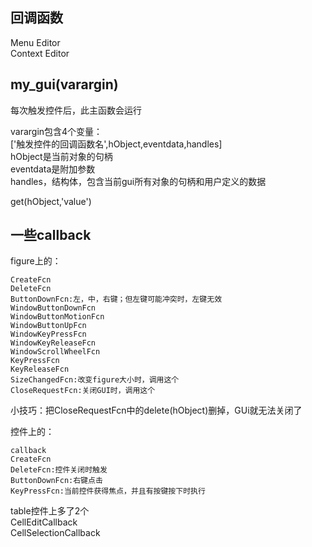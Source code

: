 
## 回调函数

Menu Editor  
Context Editor  



## my_gui(varargin)
每次触发控件后，此主函数会运行

varargin包含4个变量：  
['触发控件的回调函数名',hObject,eventdata,handles]  
hObject是当前对象的句柄  
eventdata是附加参数  
handles，结构体，包含当前gui所有对象的句柄和用户定义的数据  

get(hObject,'value')  

## 一些callback

figure上的：  
```
CreateFcn  
DeleteFcn  
ButtonDownFcn:左，中，右键；但左键可能冲突时，左键无效  
WindowButtonDownFcn  
WindowButtonMotionFcn  
WindowButtonUpFcn  
WindowKeyPressFcn  
WindowKeyReleaseFcn  
WindowScrollWheelFcn  
KeyPressFcn  
KeyReleaseFcn  
SizeChangedFcn:改变figure大小时，调用这个  
CloseRequestFcn:关闭GUI时，调用这个  
```

小技巧：把CloseRequestFcn中的delete(hObject)删掉，GUi就无法关闭了  



控件上的：  
```
callback  
CreateFcn  
DeleteFcn:控件关闭时触发  
ButtonDownFcn:右键点击  
KeyPressFcn:当前控件获得焦点，并且有按键按下时执行  
```

table控件上多了2个  
CellEditCallback  
CellSelectionCallback  
